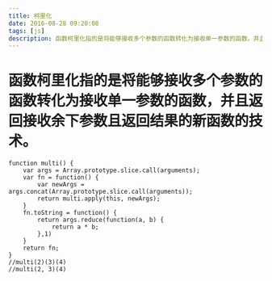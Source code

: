 ```yaml
---
title: 柯里化
date: 2016-08-28 09:20:08
tags: [js]
description: 函数柯里化指的是将能够接收多个参数的函数转化为接收单一参数的函数，并且返回接收余下参数且返回结果的新函数的技术。
---
```


# 函数柯里化指的是将能够接收多个参数的函数转化为接收单一参数的函数，并且返回接收余下参数且返回结果的新函数的技术。

```
function multi() {
    var args = Array.prototype.slice.call(arguments);
	var fn = function() {
		var newArgs = args.concat(Array.prototype.slice.call(arguments));
        return multi.apply(this, newArgs);
    }
    fn.toString = function() {
        return args.reduce(function(a, b) {
            return a * b;
        },1)
    }
    return fn;
}
//multi(2)(3)(4)
//multi(2, 3)(4)
```
